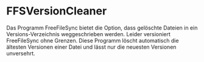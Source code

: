 # FFSVersionCleaner
Das Programm FreeFileSync bietet die Option, dass gelöschte Dateien in ein Versions-Verzeichnis weggeschrieben werden. Leider versioniert FreeFileSync ohne Grenzen. Diese Programm löscht automatisch die ältesten Versionen einer Datei und lässt nur die neuesten Versionen unversehrt.
